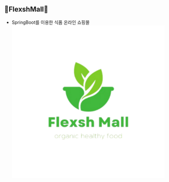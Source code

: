 ## 🥗FlexshMall🥗
- SpringBoot를 이용한 식품 온라인 쇼핑몰
  ![FlexshMall](https://github.com/Younjae0322/minishoppingmall/blob/main/src/main/resources/static/assets/flexshmall.png)
